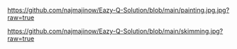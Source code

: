 https://github.com/najmajinow/Eazy-Q-Solution/blob/main/painting.jpg.jpg?raw=true

https://github.com/najmajinow/Eazy-Q-Solution/blob/main/skimming.jpg?raw=true
